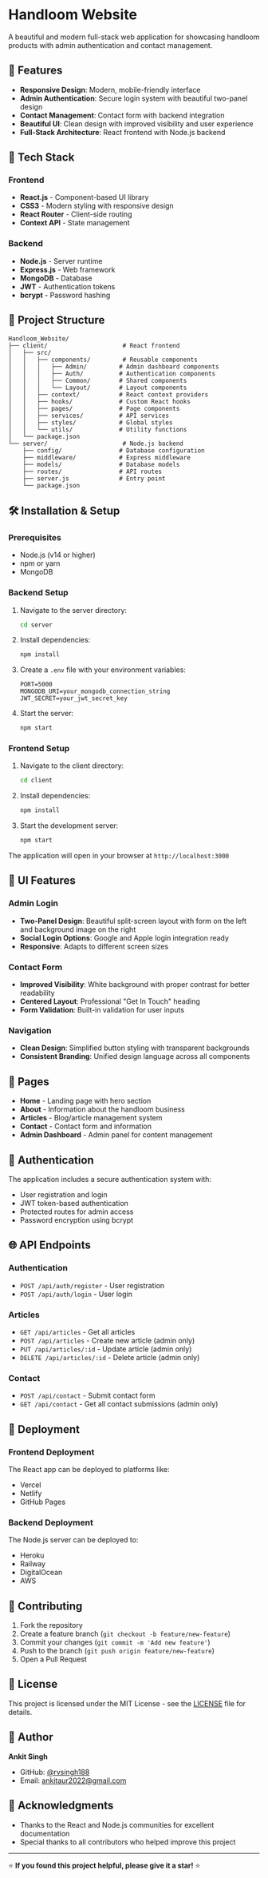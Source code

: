 # Handloom Website

A beautiful and modern full-stack web application for showcasing handloom products with admin authentication and contact management.

## 🌟 Features

- **Responsive Design**: Modern, mobile-friendly interface
- **Admin Authentication**: Secure login system with beautiful two-panel design
- **Contact Management**: Contact form with backend integration
- **Beautiful UI**: Clean design with improved visibility and user experience
- **Full-Stack Architecture**: React frontend with Node.js backend

## 🚀 Tech Stack

### Frontend
- **React.js** - Component-based UI library
- **CSS3** - Modern styling with responsive design
- **React Router** - Client-side routing
- **Context API** - State management

### Backend
- **Node.js** - Server runtime
- **Express.js** - Web framework
- **MongoDB** - Database
- **JWT** - Authentication tokens
- **bcrypt** - Password hashing

## 📁 Project Structure

```
Handloom_Website/
├── client/                     # React frontend
│   ├── src/
│   │   ├── components/         # Reusable components
│   │   │   ├── Admin/         # Admin dashboard components
│   │   │   ├── Auth/          # Authentication components
│   │   │   ├── Common/        # Shared components
│   │   │   └── Layout/        # Layout components
│   │   ├── context/           # React context providers
│   │   ├── hooks/             # Custom React hooks
│   │   ├── pages/             # Page components
│   │   ├── services/          # API services
│   │   ├── styles/            # Global styles
│   │   └── utils/             # Utility functions
│   └── package.json
└── server/                     # Node.js backend
    ├── config/                # Database configuration
    ├── middleware/            # Express middleware
    ├── models/                # Database models
    ├── routes/                # API routes
    ├── server.js              # Entry point
    └── package.json
```

## 🛠️ Installation & Setup

### Prerequisites
- Node.js (v14 or higher)
- npm or yarn
- MongoDB

### Backend Setup
1. Navigate to the server directory:
   ```bash
   cd server
   ```

2. Install dependencies:
   ```bash
   npm install
   ```

3. Create a `.env` file with your environment variables:
   ```env
   PORT=5000
   MONGODB_URI=your_mongodb_connection_string
   JWT_SECRET=your_jwt_secret_key
   ```

4. Start the server:
   ```bash
   npm start
   ```

### Frontend Setup
1. Navigate to the client directory:
   ```bash
   cd client
   ```

2. Install dependencies:
   ```bash
   npm install
   ```

3. Start the development server:
   ```bash
   npm start
   ```

The application will open in your browser at `http://localhost:3000`

## 🎨 UI Features

### Admin Login
- **Two-Panel Design**: Beautiful split-screen layout with form on the left and background image on the right
- **Social Login Options**: Google and Apple login integration ready
- **Responsive**: Adapts to different screen sizes

### Contact Form
- **Improved Visibility**: White background with proper contrast for better readability
- **Centered Layout**: Professional "Get In Touch" heading
- **Form Validation**: Built-in validation for user inputs

### Navigation
- **Clean Design**: Simplified button styling with transparent backgrounds
- **Consistent Branding**: Unified design language across all components

## 📱 Pages

- **Home** - Landing page with hero section
- **About** - Information about the handloom business
- **Articles** - Blog/article management system
- **Contact** - Contact form and information
- **Admin Dashboard** - Admin panel for content management

## 🔐 Authentication

The application includes a secure authentication system with:
- User registration and login
- JWT token-based authentication
- Protected routes for admin access
- Password encryption using bcrypt

## 🌐 API Endpoints

### Authentication
- `POST /api/auth/register` - User registration
- `POST /api/auth/login` - User login

### Articles
- `GET /api/articles` - Get all articles
- `POST /api/articles` - Create new article (admin only)
- `PUT /api/articles/:id` - Update article (admin only)
- `DELETE /api/articles/:id` - Delete article (admin only)

### Contact
- `POST /api/contact` - Submit contact form
- `GET /api/contact` - Get all contact submissions (admin only)

## 🚀 Deployment

### Frontend Deployment
The React app can be deployed to platforms like:
- Vercel
- Netlify
- GitHub Pages

### Backend Deployment
The Node.js server can be deployed to:
- Heroku
- Railway
- DigitalOcean
- AWS

## 🤝 Contributing

1. Fork the repository
2. Create a feature branch (`git checkout -b feature/new-feature`)
3. Commit your changes (`git commit -m 'Add new feature'`)
4. Push to the branch (`git push origin feature/new-feature`)
5. Open a Pull Request

## 📄 License

This project is licensed under the MIT License - see the [LICENSE](LICENSE) file for details.

## 👥 Author

**Ankit Singh**
- GitHub: [@rvsingh188](https://github.com/rvsingh188)
- Email: ankitaur2022@gmail.com

## 🙏 Acknowledgments

- Thanks to the React and Node.js communities for excellent documentation
- Special thanks to all contributors who helped improve this project

---

⭐ **If you found this project helpful, please give it a star!** ⭐
